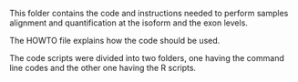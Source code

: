 This folder contains the code and instructions needed to perform samples alignment and quantification at the isoform and the exon levels.

The HOWTO file explains how the code should be used.

The code scripts were divided into two folders, one having the command line codes and the other one having the R scripts.
